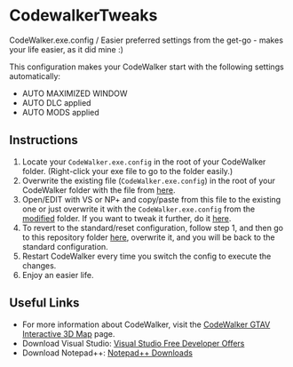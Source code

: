 # CodewalkerTweaks
CodeWalker.exe.config / Easier preferred settings from the get-go - makes your life easier, as it did mine :)

This configuration makes your CodeWalker start with the following settings automatically:
- AUTO MAXIMIZED WINDOW
- AUTO DLC applied
- AUTO MODS applied

## Instructions

1. Locate your `CodeWalker.exe.config` in the root of your CodeWalker folder. (Right-click your exe file to go to the folder easily.)
2. Overwrite the existing file (`CodeWalker.exe.config`) in the root of your CodeWalker folder with the file from [here](https://github.com/iplayer1337fivem/codewalkerTweaks/tree/main/modified).
3. Open/EDIT with VS or NP+ and copy/paste from this file to the existing one or just overwrite it with the `CodeWalker.exe.config` from the [modified](https://github.com/iplayer1337fivem/codewalkerTweaks/blob/main/modified/CodeWalker.exe.config) folder. If you want to tweak it further, do it [here](https://github.com/iplayer1337fivem/codewalkerTweaks/tree/main/modified).
4. To revert to the standard/reset configuration, follow step 1, and then go to this repository folder [here](https://github.com/iplayer1337fivem/codewalkerTweaks/tree/main/standard), overwrite it, and you will be back to the standard configuration.
5. Restart CodeWalker every time you switch the config to execute the changes.
6. Enjoy an easier life.

## Useful Links

- For more information about CodeWalker, visit the [CodeWalker GTAV Interactive 3D Map](https://www.gta5-mods.com/tools/codewalker-gtav-interactive-3d-map) page.
- Download Visual Studio: [Visual Studio Free Developer Offers](https://visualstudio.microsoft.com/free-developer-offers/)
- Download Notepad++: [Notepad++ Downloads](https://notepad-plus-plus.org/downloads/)
